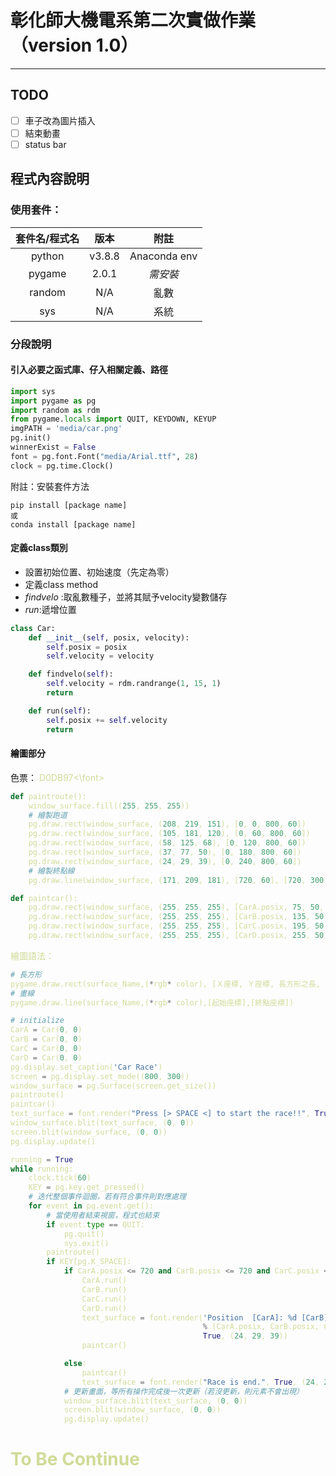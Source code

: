 # 彰化師大機電系第二次實做作業（version 1.0）
---
## TODO
- [ ] 車子改為圖片插入 
- [ ] 結束動畫 
- [ ] status bar
## 程式內容說明
### 使用套件：
| 套件名/程式名 | 版本 | 附註 |
| :---: | :---: | :---:|
|python|v3.8.8|Anaconda env|
|pygame|2.0.1|*需安裝*|
|random|N/A|亂數|
|sys|N/A|系統|
### 分段說明
#### 引入必要之函式庫、仔入相關定義、路徑
```python
import sys
import pygame as pg
import random as rdm
from pygame.locals import QUIT, KEYDOWN, KEYUP
imgPATH = 'media/car.png'
pg.init()
winnerExist = False
font = pg.font.Font("media/Arial.ttf", 28)
clock = pg.time.Clock()
```
附註：安裝套件方法
````
pip install [package name]
或
conda install [package name]
````
#### 定義class類別
* 設置初始位置、初始速度（先定為零）
* 定義class method
* *findvelo* :取亂數種子，並將其賦予velocity變數儲存
* *run*:遞增位置
````python
class Car:
    def __init__(self, posix, velocity):
        self.posix = posix
        self.velocity = velocity

    def findvelo(self):
        self.velocity = rdm.randrange(1, 15, 1)
        return

    def run(self):
        self.posix += self.velocity
        return

````

#### 繪圖部分
色票：
<font color=#D0DB97>D0DB97<\font>
````python
def paintroute():
    window_surface.fill((255, 255, 255))
    # 繪製跑道
    pg.draw.rect(window_surface, (208, 219, 151), [0, 0, 800, 60])
    pg.draw.rect(window_surface, (105, 181, 120), [0, 60, 800, 60])
    pg.draw.rect(window_surface, (58, 125, 68), [0, 120, 800, 60])
    pg.draw.rect(window_surface, (37, 77, 50), [0, 180, 800, 60])
    pg.draw.rect(window_surface, (24, 29, 39), [0, 240, 800, 60])
    # 繪製終點線
    pg.draw.line(window_surface, (171, 209, 181), [720, 60], [720, 300], 2)

def paintcar():
    pg.draw.rect(window_surface, (255, 255, 255), [CarA.posix, 75, 50, 30])
    pg.draw.rect(window_surface, (255, 255, 255), [CarB.posix, 135, 50, 30])
    pg.draw.rect(window_surface, (255, 255, 255), [CarC.posix, 195, 50, 30])
    pg.draw.rect(window_surface, (255, 255, 255), [CarD.posix, 255, 50, 30])
````
繪圖語法：
````python
# 長方形
pygame.draw.rect(surface_Name,(*rgb* color), [Ｘ座標, Ｙ座標, 長方形之長, 長方形之寬])
# 畫線
pygame.draw.line(surface_Name,(*rgb* color),[起始座標],[終點座標])
````
````python
# initialize
CarA = Car(0, 0)
CarB = Car(0, 0)
CarC = Car(0, 0)
CarD = Car(0, 0)
pg.display.set_caption('Car Race')
screen = pg.display.set_mode((800, 300))
window_surface = pg.Surface(screen.get_size())
paintroute()
paintcar()
text_surface = font.render("Press [> SPACE <] to start the race!!", True, (24, 29, 39))
window_surface.blit(text_surface, (0, 0))
screen.blit(window_surface, (0, 0))
pg.display.update()
````
````python
running = True
while running:
    clock.tick(60)
    KEY = pg.key.get_pressed()
    # 迭代整個事件迴圈，若有符合事件則對應處理
    for event in pg.event.get():
        # 當使用者結束視窗，程式也結束
        if event.type == QUIT:
            pg.quit()
            sys.exit()
        paintroute()
        if KEY[pg.K_SPACE]:
            if CarA.posix <= 720 and CarB.posix <= 720 and CarC.posix <= 720 and CarD.posix <= 720:
                CarA.run()
                CarB.run()
                CarC.run()
                CarD.run()
                text_surface = font.render('Position  [CarA]: %d [CarB]: %d [CarC]: %d [CarD]: %d'
                                           % (CarA.posix, CarB.posix, CarC.posix, CarD.posix),
                                           True, (24, 29, 39))
                paintcar()

            else:
                paintcar()
                text_surface = font.render("Race is end.", True, (24, 29, 39))
            # 更新畫面，等所有操作完成後一次更新（若沒更新，則元素不會出現）
            window_surface.blit(text_surface, (0, 0))
            screen.blit(window_surface, (0, 0))
            pg.display.update()

````
# To Be Continue
